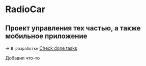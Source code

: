 # RadioCar

## Проект управления тех частью, а также мобильное приложение

-> ```В разработке``` [Check done tasks](./RadioCar/README.md)

Добавил что-то

